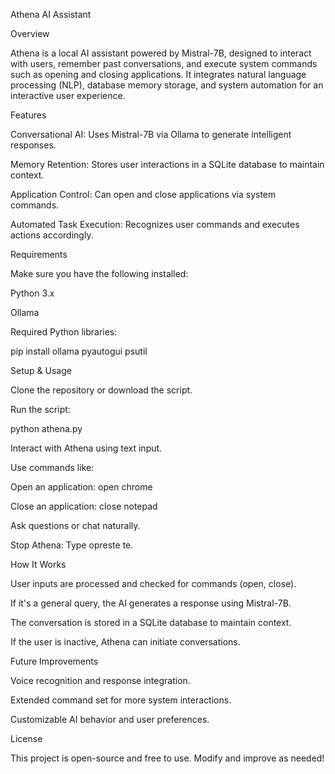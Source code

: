 Athena AI Assistant

Overview

Athena is a local AI assistant powered by Mistral-7B, designed to interact with users, remember past conversations, and execute system commands such as opening and closing applications. It integrates natural language processing (NLP), database memory storage, and system automation for an interactive user experience.

Features

Conversational AI: Uses Mistral-7B via Ollama to generate intelligent responses.

Memory Retention: Stores user interactions in a SQLite database to maintain context.

Application Control: Can open and close applications via system commands.

Automated Task Execution: Recognizes user commands and executes actions accordingly.

Requirements

Make sure you have the following installed:

Python 3.x

Ollama

Required Python libraries:

pip install ollama pyautogui psutil

Setup & Usage

Clone the repository or download the script.

Run the script:

python athena.py

Interact with Athena using text input.

Use commands like:

Open an application: open chrome

Close an application: close notepad

Ask questions or chat naturally.

Stop Athena: Type opreste te.

How It Works

User inputs are processed and checked for commands (open, close).

If it's a general query, the AI generates a response using Mistral-7B.

The conversation is stored in a SQLite database to maintain context.

If the user is inactive, Athena can initiate conversations.

Future Improvements

Voice recognition and response integration.

Extended command set for more system interactions.

Customizable AI behavior and user preferences.

License

This project is open-source and free to use. Modify and improve as needed!
